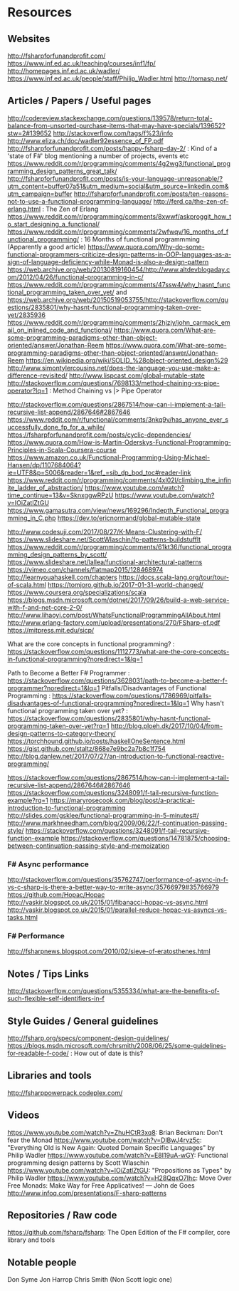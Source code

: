 # Resources

## Websites
http://fsharpforfunandprofit.com/
https://www.inf.ed.ac.uk/teaching/courses/inf1/fp/
http://homepages.inf.ed.ac.uk/wadler/
https://www.inf.ed.ac.uk/people/staff/Philip_Wadler.html
http://tomasp.net/

## Articles / Papers / Useful pages
http://codereview.stackexchange.com/questions/139578/return-total-balance-from-unsorted-purchase-items-that-may-have-specials/139652?stw=2#139652
http://stackoverflow.com/tags/f%23/info
http://www.eliza.ch/doc/wadler92essence_of_FP.pdf
http://fsharpforfunandprofit.com/posts/happy-fsharp-day-2/ : Kind of a 'state of F#' blog mentioning a number of projects, events etc
https://www.reddit.com/r/programming/comments/4g2wg3/functional_programming_design_patterns_great_talk/
http://fsharpforfunandprofit.com/posts/is-your-language-unreasonable/?utm_content=buffer07a51&utm_medium=social&utm_source=linkedin.com&utm_campaign=buffer
http://fsharpforfunandprofit.com/posts/ten-reasons-not-to-use-a-functional-programming-language/
http://ferd.ca/the-zen-of-erlang.html : The Zen of Erlang
https://www.reddit.com/r/programming/comments/8xwwf/askproggit_how_to_start_designing_a_functional/
https://www.reddit.com/r/programming/comments/2wfwqv/16_months_of_functional_programming/ : 16 Months of functional programmming (Apparently a good article)
https://www.quora.com/Why-do-some-functional-programmers-criticize-design-patterns-in-OOP-languages-as-a-sign-of-language-deficiency-while-Monad-is-also-a-design-pattern
https://web.archive.org/web/20130819160454/http://www.altdevblogaday.com/2012/04/26/functional-programming-in-c/
https://www.reddit.com/r/programming/comments/47ssw4/why_hasnt_functional_programming_taken_over_yet/ and https://web.archive.org/web/20150519053755/http://stackoverflow.com/questions/2835801/why-hasnt-functional-programming-taken-over-yet/2835936
https://www.reddit.com/r/programming/comments/2hjzjy/john_carmack_email_on_inlined_code_and_functional/
https://www.quora.com/What-are-some-programming-paradigms-other-than-object-oriented/answer/Jonathan-Reem
https://www.quora.com/What-are-some-programming-paradigms-other-than-object-oriented/answer/Jonathan-Reem
https://en.wikipedia.org/wiki/SOLID_%28object-oriented_design%29
http://www.simontylercousins.net/does-the-language-you-use-make-a-difference-revisited/
http://www.lispcast.com/global-mutable-state
http://stackoverflow.com/questions/7698133/method-chaining-vs-pipe-operator?lq=1 : Method Chaining vs |> Pipe Operator

http://stackoverflow.com/questions/2867514/how-can-i-implement-a-tail-recursive-list-append/2867646#2867646
https://www.reddit.com/r/functional/comments/3nkq9v/has_anyone_ever_successfully_done_fp_for_a_while/
https://fsharpforfunandprofit.com/posts/cyclic-dependencies/
https://www.quora.com/How-is-Martin-Oderskys-Functional-Programming-Principles-in-Scala-Coursera-course
https://www.amazon.co.uk/Functional-Programming-Using-Michael-Hansen/dp/1107684064?ie=UTF8&p=S006&reader=1&ref_=sib_dp_bod_toc#reader-link
https://www.reddit.com/r/programming/comments/4xl02l/climbing_the_infinite_ladder_of_abstraction/
https://www.youtube.com/watch?time_continue=13&v=SknxggwRPzU
https://www.youtube.com/watch?v=IOiZatlZtGU
https://www.gamasutra.com/view/news/169296/Indepth_Functional_programming_in_C.php
https://dev.to/ericnormand/global-mutable-state

http://www.codesuji.com/2017/08/27/K-Means-Clustering-with-F/
https://www.slideshare.net/ScottWlaschin/fp-patterns-buildstufflt
https://www.reddit.com/r/programming/comments/61kt36/functional_programming_design_patterns_by_scott/
https://www.slideshare.net/lallea/functional-architectural-patterns
https://vimeo.com/channels/flatmap2015/128468974
http://learnyouahaskell.com/chapters
https://docs.scala-lang.org/tour/tour-of-scala.html
https://tomjoro.github.io/2017-01-31-world-changed/
https://www.coursera.org/specializations/scala
https://blogs.msdn.microsoft.com/dotnet/2017/09/26/build-a-web-service-with-f-and-net-core-2-0/
http://www.lihaoyi.com/post/WhatsFunctionalProgrammingAllAbout.html
http://www.erlang-factory.com/upload/presentations/270/FSharp-ef.pdf 
https://mitpress.mit.edu/sicp/

What are the core concepts in functional programming? : https://stackoverflow.com/questions/1112773/what-are-the-core-concepts-in-functional-programming?noredirect=1&lq=1

Path to Become a Better F# Programmer : https://stackoverflow.com/questions/3628031/path-to-become-a-better-f-programmer?noredirect=1&lq=1
Pitfalls/Disadvantages of Functional Programming : 
https://stackoverflow.com/questions/1786969/pitfalls-disadvantages-of-functional-programming?noredirect=1&lq=1
Why hasn't functional programming taken over yet? : 
https://stackoverflow.com/questions/2835801/why-hasnt-functional-programming-taken-over-yet?rq=1
http://blog.ploeh.dk/2017/10/04/from-design-patterns-to-category-theory/
https://torchhound.github.io/posts/haskellOneSentence.html
https://gist.github.com/staltz/868e7e9bc2a7b8c1f754
http://blog.danlew.net/2017/07/27/an-introduction-to-functional-reactive-programming/

https://stackoverflow.com/questions/2867514/how-can-i-implement-a-tail-recursive-list-append/2867646#2867646
https://stackoverflow.com/questions/3248091/f-tail-recursive-function-example?rq=1
https://maryrosecook.com/blog/post/a-practical-introduction-to-functional-programming
http://slides.com/gsklee/functional-programming-in-5-minutes#/
http://www.markhneedham.com/blog/2009/06/22/f-continuation-passing-style/
https://stackoverflow.com/questions/3248091/f-tail-recursive-function-example
https://stackoverflow.com/questions/14781875/choosing-between-continuation-passing-style-and-memoization



### F# Async performance
http://stackoverflow.com/questions/35762747/performance-of-async-in-f-vs-c-sharp-is-there-a-better-way-to-write-async/35766979#35766979
https://github.com/Hopac/Hopac
http://vaskir.blogspot.co.uk/2015/01/fibanacci-hopac-vs-async.html
http://vaskir.blogspot.co.uk/2015/01/parallel-reduce-hopac-vs-asyncs-vs-tasks.html

### F# Performance
http://fsharpnews.blogspot.com/2010/02/sieve-of-eratosthenes.html


## Notes / Tips Links
http://stackoverflow.com/questions/5355334/what-are-the-benefits-of-such-flexible-self-identifiers-in-f

## Style Guides / General guidelines
http://fsharp.org/specs/component-design-guidelines/
https://blogs.msdn.microsoft.com/chrsmith/2008/06/25/some-guidelines-for-readable-f-code/ : How out of date is this?
## Libraries and tools
http://fsharppowerpack.codeplex.com/

## Videos
https://www.youtube.com/watch?v=ZhuHCtR3xq8: Brian Beckman: Don't fear the Monad
https://www.youtube.com/watch?v=DlBwJ4rvz5c: "Everything Old is New Again: Quoted Domain Specific Languages" by Philip Wadler
https://www.youtube.com/watch?v=E8I19uA-wGY: Functional programming design patterns by Scott Wlaschin
https://www.youtube.com/watch?v=IOiZatlZtGU: "Propositions as Types" by Philip Wadler
https://www.youtube.com/watch?v=H28QqxO7Ihc: Move Over Free Monads: Make Way for Free Applicatives! — John de Goes
http://www.infoq.com/presentations/F-sharp-patterns

## Repositories / Raw code
https://github.com/fsharp/fsharp: The Open Edition of the F# compiler, core library and tools

## Notable people
Don Syme
Jon Harrop
Chris Smith (Non Scott logic one)

